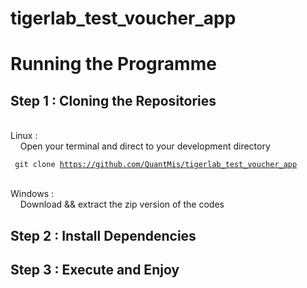 # tigerlab_test_voucher_app

<h1>Running the Programme</h1>

<h2>Step 1 : Cloning the Repositories</h2> </br>
Linux : </br>
&nbsp;&nbsp;&nbsp;&nbsp;Open your terminal and direct to your development directory

<code> git clone https://github.com/QuantMis/tigerlab_test_voucher_app </code></br>


Windows :</br>
&nbsp;&nbsp;&nbsp;&nbsp;Download && extract the zip version of the codes </br>

<h2>Step 2 : Install Dependencies</h2>

<h2>Step 3 : Execute and Enjoy</h2>
